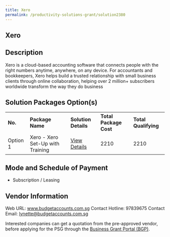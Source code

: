 ```yaml
---
title: Xero
permalink: /productivity-solutions-grant/solution2380
---
```


## Xero

## Description

Xero is a cloud-based accounting software that connects people with the right numbers anytime, anywhere, on any device. For accountants and bookkeepers, Xero helps build a trusted relationship with small business clients through online collaboration, helping over 2 million+ subscribers worldwide transform the way they do business

## Solution Packages Option(s)

<table>
<tr>
<td><b>No.</b></td>
<td><b>Package Name</b></td>
<td><b>Solution Details</b></td>
<td><b>Total Package Cost</b></td>
<td><b>Total Qualifying</b></td>
</tr>
<tr>
<td>Option 1</td>
<td>Xero - Xero Set-Up with Training</td>
<td><a href='https://www.gobusiness.gov.sg/images/psg/Budget_Accounts_20200723_Desensitised_Annex_3_Part_3.pdf'>View Details</a></td>
<td>2210</td>
<td>2210</td>
</tr>
</table>

## Mode and Schedule of Payment

 - Subscription / Leasing

## Vendor Information

 Web URL: www.budgetaccounts.com.sg 
Contact Hotline: 97839675 
Contact Email: lynette@budgetaccounts.com.sg 


Interested companies can get a quotation from the pre-approved vendor, before applying for the PSG through the <a href='https://www.businessgrants.gov.sg/'>Business Grant Portal (BGP)</a>.
